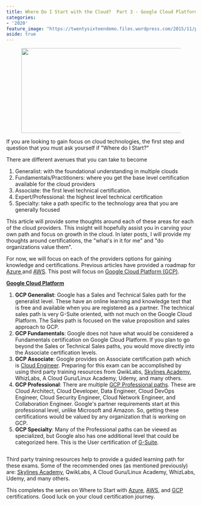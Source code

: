 ```yaml
---
title: Where Do I Start with the Cloud?  Part 3 - Google Cloud Platform
categories:
- '2020'
feature_image: "https://twentysixteendemo.files.wordpress.com/2015/11/post.png"
aside: true
---
```


<!-- wp:image {"align":"center","id":119,"width":475,"height":225,"sizeSlug":"large"} -->
<div class="wp-block-image"><figure class="aligncenter size-large is-resized"><img src="https://captainhyperscaler.files.wordpress.com/2019/10/clouds-e1580309278738.png?w=631" alt="" class="wp-image-119" width="475" height="225"/></figure></div>
<!-- /wp:image -->

<!-- wp:paragraph -->
<p>If you are looking to gain focus on cloud technologies, the first step and question that you must ask yourself if "Where do I Start?" </p>
<!-- /wp:paragraph -->

<!-- wp:paragraph -->
<p>There are different avenues that you can take to become </p>
<!-- /wp:paragraph -->

<!-- wp:list {"ordered":true} -->
<ol><li>Generalist: with the foundational understanding in multiple clouds</li><li>Fundamentals/Practitioners: where you get the base level certification available for the cloud providers</li><li>Associate: the first level technical certification.</li><li>Expert/Professional: the highest level technical certification</li><li>Specialty: take a path specific to the technology area that you are generally focused</li></ol>
<!-- /wp:list -->

<!-- wp:paragraph -->
<p>This article will provide some thoughts around each of these areas for each of the cloud providers.  This insight will hopefully assist you in carving your own path and focus on growth in the cloud.  In later posts, I will provide my thoughts around certifications, the "what's in it for me" and "do organizations value them".</p>
<!-- /wp:paragraph -->

<!-- wp:paragraph -->
<p>For now, we will focus on each of the providers options for gaining knowledge and certifications.  Previous articles have provided a roadmap for <a rel="noreferrer noopener" aria-label="Azure  (opens in a new tab)" href="https://captainhyperscaler.com/2020/01/28/where-do-i-start-with-the-cloud-part-1-microsoft-azure/" target="_blank">Azure </a>and <a rel="noreferrer noopener" aria-label="AWS (opens in a new tab)" href="https://captainhyperscaler.com/2020/01/29/where-do-i-start-with-the-cloud-part-2-amazon-web-services/" target="_blank">AWS</a>.  This post will focus on <a href="https://cloud.google.com/certification/" target="_blank" rel="noreferrer noopener" aria-label="Google Cloud Platform (GCP) (opens in a new tab)">Google Cloud Platform (GCP)</a>.</p>
<!-- /wp:paragraph -->

<!-- wp:paragraph -->
<p><span style="font-weight:bold;text-decoration:underline;">Google Cloud Platform</span></p>
<!-- /wp:paragraph -->

<!-- wp:list {"ordered":true} -->
<ol><li><strong>GCP Generalist</strong>:  Google has a Sales and Technical Sales path for the generalist level.  These have an online learning and knowledge test that is free and available when you are registered as a partner.  The technical sales path is very G-Suite oriented, with not much on the Google Cloud Platform.  The Sales path is focused on the value proposition and sales approach to GCP.</li><li><strong>GCP Fundamentals</strong>: Google does not have what would be considered a Fundamentals certification on Google Cloud Platform.  If you plan to go beyond the Sales or Technical Sales paths, you would move directly into the Associate certification levels.</li><li><strong>GCP Associate</strong>:  Google provides on Associate certification path which is <a rel="noreferrer noopener" aria-label="Cloud Engineer (opens in a new tab)" href="https://cloud.google.com/certification/cloud-engineer" target="_blank">Cloud Engineer</a>.  Preparing for this exam can be accomplished by using third party training resources from QwikLabs, <a rel="noreferrer noopener" aria-label="Skylines Academy (opens in a new tab)" href="https://courses.skylinesacademy.com/?affcode=180879_p1mljie2" target="_blank">Skylines Academy</a>, WhizLabs, A Cloud Guru/Linux Academy, Udemy, and many others.</li><li><strong>GCP Professional</strong>: There are multiple <a href="https://cloud.google.com/certification/" target="_blank" rel="noreferrer noopener" aria-label="GCP Professional paths (opens in a new tab)">GCP Professional paths</a>.  These are Cloud Architect, Cloud Developer, Data Engineer, Cloud DevOps Engineer, Cloud Security Engineer, Cloud Network Engineer, and Collaboration Engineer.  Google's partner requirements start at this professional level, unlike Microsoft and Amazon.  So, getting these certifications would be valued by any organization that is working on GCP.</li><li><strong>GCP Specialty</strong>: Many of the Professional paths can be viewed as specialized, but Google also has one additional level that could be categorized here.  This is the User certification of <a href="https://cloud.google.com/certification/gsuite" target="_blank" rel="noreferrer noopener" aria-label="G-Suite (opens in a new tab)">G-Suite</a>.  </li></ol>
<!-- /wp:list -->

<!-- wp:image {"id":338,"sizeSlug":"large"} -->
<figure class="wp-block-image size-large"><img src="https://captainhyperscaler.files.wordpress.com/2020/01/gcpcerts.png?w=888" alt="" class="wp-image-338"/></figure>
<!-- /wp:image -->

<!-- wp:paragraph -->
<p>Third party training resources help to provide a guided learning path for these exams.  Some of the recommended ones (as mentioned previously) are:  <a rel="noreferrer noopener" href="https://courses.skylinesacademy.com/?affcode=180879_p1mljie2" target="_blank">Skylines Academy</a>, QwikLabs, A Cloud Guru/Linux Academy, WhizLabs, Udemy, and many others.</p>
<!-- /wp:paragraph -->

<!-- wp:paragraph -->
<p>This completes the series on Where to Start with <a rel="noreferrer noopener" aria-label="Azure (opens in a new tab)" href="https://captainhyperscaler.com/2020/01/28/where-do-i-start-with-the-cloud-part-1-microsoft-azure/" target="_blank">Azure</a>, <a rel="noreferrer noopener" aria-label="AWS (opens in a new tab)" href="https://captainhyperscaler.com/2020/01/29/where-do-i-start-with-the-cloud-part-2-amazon-web-services/" target="_blank">AWS</a>, and <a href="http://where-do-i-start-with-the-cloud?-part-3:-google-cloud-platform" target="_blank" rel="noreferrer noopener" aria-label="GCP  (opens in a new tab)">GCP </a>certifications.  Good luck on your cloud certification journey.</p>
<!-- /wp:paragraph -->